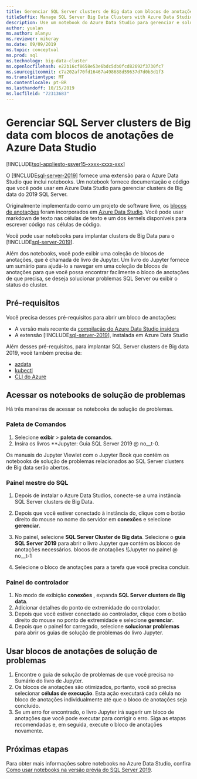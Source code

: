 ```yaml
---
title: Gerenciar SQL Server clusters de Big data com blocos de anotações de Azure Data Studio
titleSuffix: Manage SQL Server Big Data Clusters with Azure Data Studio notebooks
description: Use um notebook do Azure Data Studio para gerenciar e solucionar problemas de um cluster de Big Data.
author: yualan
ms.author: alanyu
ms.reviewer: mikeray
ms.date: 09/09/2019
ms.topic: conceptual
ms.prod: sql
ms.technology: big-data-cluster
ms.openlocfilehash: e22b16cf8658e53e6bdc5db0fcd82692f3730fc7
ms.sourcegitcommit: c7a202af70fd16467a498688d59637d7d0b3d1f3
ms.translationtype: MT
ms.contentlocale: pt-BR
ms.lasthandoff: 10/15/2019
ms.locfileid: "72313683"
---
```

# <a name="manage-sql-server-big-data-clusters-with-azure-data-studio-notebooks"></a>Gerenciar SQL Server clusters de Big data com blocos de anotações de Azure Data Studio

[!INCLUDE[tsql-appliesto-ssver15-xxxx-xxxx-xxx](../includes/tsql-appliesto-ssver15-xxxx-xxxx-xxx.md)]

O [!INCLUDE[sql-server-2019](../includes/sssqlv15-md.md)] fornece uma extensão para o Azure Data Studio que inclui notebooks. Um notebook fornece documentação e código que você pode usar em Azure Data Studio para gerenciar clusters de Big data do 2019 SQL Server.

Originalmente implementado como um projeto de software livre, os [blocos de anotações](notebooks-guidance.md) foram incorporados em [Azure Data Studio](https://docs.microsoft.com/sql/azure-data-studio/download). Você pode usar markdown de texto nas células de texto e um dos kernels disponíveis para escrever código nas células de código.

Você pode usar notebooks para implantar clusters de Big Data para o [!INCLUDE[sql-server-2019](../includes/sssqlv15-md.md)].

Além dos notebooks, você pode exibir uma coleção de blocos de anotações, que é chamada de livro de Jupyter. Um livro do Jupyter fornece um sumário para ajudá-lo a navegar em uma coleção de blocos de anotações para que você possa encontrar facilmente o bloco de anotações de que precisa, se deseja solucionar problemas SQL Server ou exibir o status do cluster.

## <a name="prerequisites"></a>Pré-requisitos

Você precisa desses pré-requisitos para abrir um bloco de anotações:

* A versão mais recente da [compilação do Azure Data Studio insiders](https://aka.ms/azuredatastudio-rc)
* A extensão [!INCLUDE[sql-server-2019](../includes/sssqlv15-md.md)], instalada em Azure Data Studio

Além desses pré-requisitos, para implantar SQL Server clusters de Big data 2019, você também precisa de:

* [azdata](deploy-install-azdata.md)
* [kubectl](https://kubernetes.io/docs/tasks/tools/install-kubectl/#install-kubectl-binary-using-native-package-management)
* [CLI do Azure](/cli/azure/install-azure-cli)

## <a name="access-troubleshooting-notebooks"></a>Acessar os notebooks de solução de problemas
Há três maneiras de acessar os notebooks de solução de problemas.

### <a name="command-palette"></a>Paleta de Comandos
1. Selecione **exibir** > **paleta de comandos**.
2. Insira os livros **Jupyter: Guia SQL Server 2019 @ no__t-0.

Os manuais do Jupyter Viewlet com o Jupyter Book que contém os notebooks de solução de problemas relacionados ao SQL Server clusters de Big data serão abertos.

### <a name="sql-master-dashboard"></a>Painel mestre do SQL
1. Depois de instalar o Azure Data Studios, conecte-se a uma instância SQL Server clusters de Big Data.
2. Depois que você estiver conectado à instância do, clique com o botão direito do mouse no nome do servidor em **conexões** e selecione **gerenciar**.
3. No painel, selecione **SQL Server Cluster de Big data**. Selecione o **guia SQL Server 2019** para abrir o livro Jupyter que contém os blocos de anotações necessários.
    blocos de anotações ![Jupyter no painel @ no__t-1

1. Selecione o bloco de anotações para a tarefa que você precisa concluir.

### <a name="controller-dashboard"></a>Painel do controlador
1. No modo de exibição **conexões** , expanda **SQL Server clusters de Big data**.
2. Adicionar detalhes do ponto de extremidade do controlador.
3. Depois que você estiver conectado ao controlador, clique com o botão direito do mouse no ponto de extremidade e selecione **gerenciar**.
4. Depois que o painel for carregado, selecione **solucionar problemas** para abrir os guias de solução de problemas do livro Jupyter.

## <a name="use-troubleshooting-notebooks"></a>Usar blocos de anotações de solução de problemas
1. Encontre o guia de solução de problemas de que você precisa no Sumário do livro de Jupyter.
1. Os blocos de anotações são otimizados, portanto, você só precisa selecionar **células de execução**. Esta ação executará cada célula no bloco de anotações individualmente até que o bloco de anotações seja concluído.
1. Se um erro for encontrado, o livro Jupyter irá sugerir um bloco de anotações que você pode executar para corrigir o erro. Siga as etapas recomendadas e, em seguida, execute o bloco de anotações novamente.

## <a name="next-steps"></a>Próximas etapas
Para obter mais informações sobre notebooks no Azure Data Studio, confira [Como usar notebooks na versão prévia do SQL Server 2019](notebooks-guidance.md).
